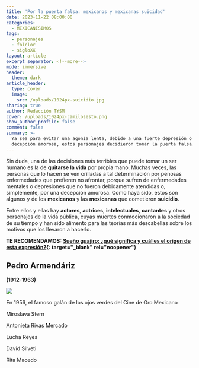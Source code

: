 ```yaml
---
title: 'Por la puerta falsa: mexicanos y mexicanas suicidad'
date: 2023-11-22 08:00:00
categories:
  - MEXICANISIMOS
tags:
  - personajes
  - folclor
  - sigloXX
layout: article
excerpt_separator: <!--more-->
mode: immersive
header:
  theme: dark
article_header:
  type: cover
  image:
    src: /uploads/1024px-suicidio.jpg
sharing: true
author: Redacción TYSM
cover: /uploads/1024px-camilosesto.png
show_author_profile: false
comment: false
summary: >-
  Ya sea para evitar una agonía lenta, debido a una fuerte depresión o por una
  decepción amorosa, estos personajes decidieron tomar la puerta falsa…
---
```

Sin duda, una de las decisiones más terribles que puede tomar un ser humano es la de **quitarse la vida** por propia mano. Muchas veces, las personas que lo hacen se ven orilladas a tal determinación por penosas enfermedades que prefieren no afrontar, porque sufren de enfermedades mentales o depresiones que no fueron debidamente atendidas o, simplemente, por una decepción amorosa. Como haya sido, estos son algunos y de los **mexicanos** y las **mexicanas** que cometieron **suicidio**.

Entre ellos y ellas hay **actores**, **actrices**, **intelectuales**, **cantantes** y otros personajes de la vida pública, cuyas muertes conmocionaron a la sociedad de su tiempo y han sido alimento para las teorías más descabellas sobre los motivos que los llevaron a hacerlo.

**TE RECOMENDAMOS:&nbsp;[Sueño guajiro: ¿qué significa y cuál es el origen de esta expresión?](https://blog.tonoysumariachi.com/mexicanisimos/2023/03/27/sueno-guajiro-que-significa-y-cual-es-el-origen-de-esta-expresion.html){: target="_blank" rel="noopener"}**

## Pedro Armendáriz

**(1912-1963)**

![](https://upload.wikimedia.org/wikipedia/commons/2/26/Publicity_photo_of_Pedro_Armend%C3%A1riz_in_3_Godfathers_%281948%29.jpg)

En 1956, el famoso galán de los ojos verdes del Cine de Oro Mexicano&nbsp;



Miroslava Stern

Antonieta Rivas Mercado

Lucha Reyes

David Silveti

Rita Macedo